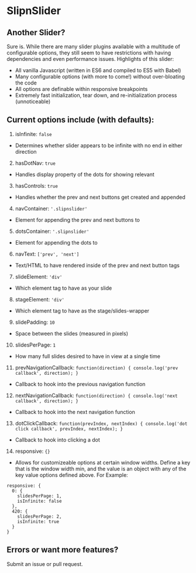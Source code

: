 # SlipnSlider

## Another Slider?

Sure is. While there are many slider plugins available with a multitude of configurable options, they still seem to have restrictions with having dependencies and even performance issues. Highlights of this slider:

- All vanilla Javascript (written in ES6 and compiled to ES5 with Babel)
- Many configurable options (with more to come!) without over-bloating the code
- All options are definable within responsive breakpoints
- Extremely fast initialization, tear down, and re-initialization process (unnoticeable)


## Current options include (with defaults):

1. isInfinite: `false`
- Determines whether slider appears to be infinite with no end in either direction

2. hasDotNav: `true`
- Handles display property of the dots for showing relevant

3. hasControls: `true`
- Handles whether the prev and next buttons get created and appended

4. navContainer: `'.slipnslider'`
- Element for appending the prev and next buttons to

5. dotsContainer: `'.slipnslider'`
- Element for appending the dots to

6. navText: `['prev', 'next']`
- Text/HTML to have rendered inside of the prev and next button tags

7. slideElement: `'div'`
- Which element tag to have as your slide

8. stageElement: `'div'`
- Which element tag to have as the stage/slides-wrapper

9. slidePadding: `10`
- Space between the slides (measured in pixels)

10. slidesPerPage: `1`
- How many full slides desired to have in view at a single time

11. prevNavigationCallback: `function(direction) { console.log('prev callback', direction); }`
- Callback to hook into the previous navigation function

12. nextNavigationCallback: `function(direction) { console.log('next callback', direction); }`
- Callback to hook into the next navigation function

13. dotClickCallback: `function(prevIndex, nextIndex) { console.log('dot click callback', prevIndex, nextIndex); }`
- Callback to hook into clicking a dot

14. responsive: `{}`
- Allows for customizeable options at certain window widths. Define a key that is the window width min, and the value is an object with any of the key value options defined above. For Example:


```
responsive: {
  0: {
    slidesPerPage: 1,
    isInfinite: false
  },
  420: {
    slidesPerPage: 2,
    isInfinite: true
  }
}
```

## Errors or want more features?

Submit an issue or pull request.
